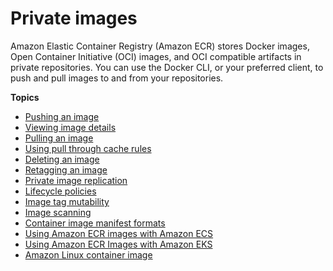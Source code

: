 # Private images<a name="images"></a>

Amazon Elastic Container Registry \(Amazon ECR\) stores Docker images, Open Container Initiative \(OCI\) images, and OCI compatible artifacts in private repositories\. You can use the Docker CLI, or your preferred client, to push and pull images to and from your repositories\.

**Topics**
+ [Pushing an image](image-push.md)
+ [Viewing image details](image-info.md)
+ [Pulling an image](docker-pull-ecr-image.md)
+ [Using pull through cache rules](pull-through-cache.md)
+ [Deleting an image](delete_image.md)
+ [Retagging an image](image-retag.md)
+ [Private image replication](replication.md)
+ [Lifecycle policies](LifecyclePolicies.md)
+ [Image tag mutability](image-tag-mutability.md)
+ [Image scanning](image-scanning.md)
+ [Container image manifest formats](image-manifest-formats.md)
+ [Using Amazon ECR images with Amazon ECS](ECR_on_ECS.md)
+ [Using Amazon ECR Images with Amazon EKS](ECR_on_EKS.md)
+ [Amazon Linux container image](amazon_linux_container_image.md)
